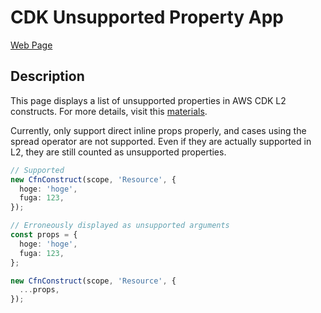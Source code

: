 # CDK Unsupported Property App

[Web Page](https://d1upnzw71mlot9.cloudfront.net/)

## Description

This page displays a list of unsupported properties in AWS CDK L2 constructs. For more details, visit this [materials](https://speakerdeck.com/badmintoncryer/cdkkontoribiyutonozui-chu-nobi-woyue-eyou-jian-dan-issuenojian-tukefang).

Currently, only support direct inline props properly, and cases using the spread operator are <span className="text-red-500">not</span> supported.
Even if they are actually supported in L2, they are still counted as unsupported properties.

```ts
// Supported
new CfnConstruct(scope, 'Resource', {
  hoge: 'hoge',
  fuga: 123,
});

// Erroneously displayed as unsupported arguments
const props = {
  hoge: 'hoge',
  fuga: 123,
};

new CfnConstruct(scope, 'Resource', {
  ...props,
});
```
